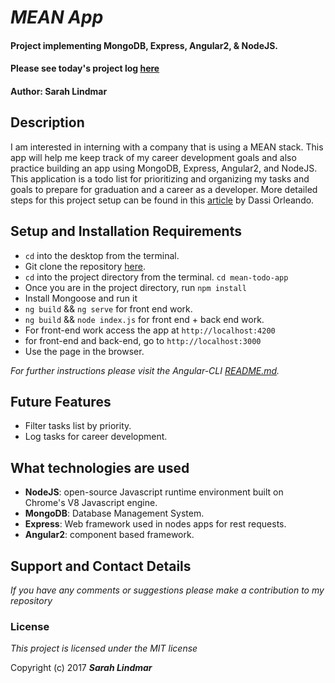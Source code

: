 # _MEAN App_

#### Project implementing MongoDB, Express, Angular2, & NodeJS.
#### Please see today's project log [here](https://github.com/srhcrete/mean-todo-app/tree/master/log)
#### Author: Sarah Lindmar

## Description

I am interested in interning with a company that is using a MEAN stack. This app will help me keep track of my career development goals and also practice building an app using MongoDB, Express, Angular2, and NodeJS. This application is a todo list for prioritizing and organizing my tasks and goals to prepare for graduation and a career as a developer. More detailed steps for this project setup can be found in this [article](https://hackernoon.com/build-real-time-app-with-mean2-angular-cli-and-socket-io-cedf1dc02fec) by Dassi Orleando.

## Setup and Installation Requirements

* `cd` into the desktop from the terminal.
* Git clone the repository [here](https://github.com/srhcrete/mean--todo-app).
* `cd` into the project directory from the terminal.
  `cd mean-todo-app`
* Once you are in the project directory, run `npm install`
* Install Mongoose and run it
* `ng build` && `ng serve` for front end work.
* `ng build` && `node index.js` for front end + back end work.
* For front-end work access the app at `http://localhost:4200`
* for front-end and back-end, go to `http://localhost:3000`
* Use the page in the browser.  

_For further instructions please visit the Angular-CLI [README.md](https://github.com/srhcrete/mean-todo-app/tree/master/set-up)._

## Future Features     

* Filter tasks list by priority.
* Log tasks for career development.

## What technologies are used
* **NodeJS**: open-source Javascript runtime environment built on Chrome's V8 Javascript engine.
* **MongoDB**: Database Management System.
* **Express**: Web framework used in nodes apps for rest requests.
* **Angular2**: component based framework.

## Support and Contact Details

_If you have any comments or suggestions please make a contribution to my repository_

### License

*This project is licensed under the MIT license*

Copyright (c) 2017 **_Sarah Lindmar_**
